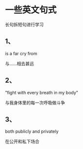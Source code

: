 # 一些英文句式

长句拆短句进行学习

## 1、

is a far cry from

与……相去甚远

## 2、

"fight with every breath in my body"

与我身体里的每一次呼吸做斗争

## 3、

both publicly and privately

在公开和私下场合